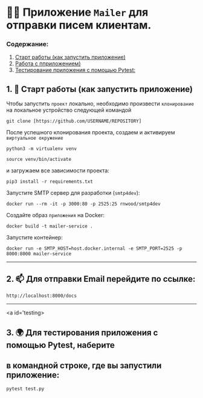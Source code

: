 # 🧑‍💻 Приложение `Mailer` для отправки писем клиентам.

### Содержание:
1. [Старт работы (как запустить приложение)](#start)
2. [Работа с пприложением)](#work)
3. [Тестирование приложения с помощью Pytest:](#testing)


<a id='start'></a>
## 1. 📝 Старт работы (как запустить приложение)

Чтобы запустить `проект` локально, необходимо произвести `клонирование` на локальное устройство следующей командой

```
git clone [https://github.com/USERNAME/REPOSITORY]
```

После успешного клонирования проекта, создаем и активируем `виртуальное окружение` 
```
python3 -m virtualenv venv
```
```
source venv/bin/activate 
```
и загружаем все зависимости проекта:

```
pip3 install -r requirements.txt
```

Запустите SMTP сервер для разработки (`smtp4dev`):

```
docker run --rm -it -p 3000:80 -p 2525:25 rnwood/smtp4dev 
```

Создайте образ `приложения` на Docker:

```
docker build -t mailer-service .
```

Запустите контейнер:

```
docker run -e SMTP_HOST=host.docker.internal -e SMTP_PORT=2525 -p 8000:8000 mailer-service 
```
---
<a id='work'></a>
## 2. 📫 Для отправки Email перейдите по ссылке:

```
http://localhost:8000/docs
```
---
<a id='testing></a>
## 3. 🌍 Для тестирования приложения с помощью Pytest, наберите 
## в командной строке, где вы запустили приложение:  

```
pytest test.py
```
